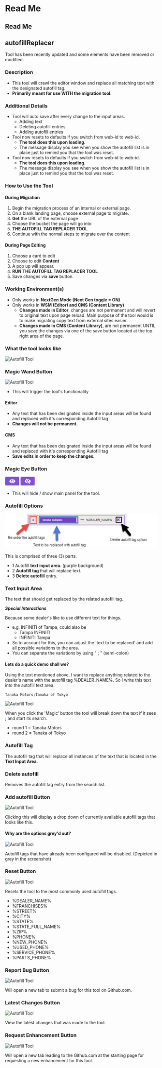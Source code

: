 # Read Me

## Read Me

## autofillReplacer

Tool has been recently updated and some elements have been removed or modified.

### Description

* This tool will crawl the editor window and replace all matching text with the designated autofill tag.
* **Primarily meant for use WITH the migration tool.**

### Additional Details

* Tool will auto save after every change to the input areas.
  * Adding text
  * Deleting autofill entries
  * Adding autofill entries
* Tool now resets to defaults if you switch from web-id to web-id.
  * **The tool does this upon loading.**
  * The message display you see when you show the autofill list is in place just to remind you that the tool was reset.
* Tool now resets to defaults if you switch from web-id to web-id.
  * **The tool does this upon loading.**
  * The message display you see when you show the autofill list is in place just to remind you that the tool was   reset.

### How to Use the Tool

#### During Migration

1. Begin the migration process of an internal or external page.
2. On a blank landing page, choose external page to migrate.
3. **Get** the URL of the external page
4. Choose the bucket the page will go into
5. **THE AUTOFILL TAG REPLACER TOOL**
6. Continue with the normal steps to migrate over the content

#### During Page Editing

1. Choose a card to edit
2. Choose to edit **Content**
3. A pop up will appear.
4. **RUN THE AUTOFILL TAG REPLACER TOOL**
5. Save changes via **save** button.

### Working Environment\(s\)

* Only works in **NextGen Mode \(Next Gen toggle = ON\)**
* Only works in **WSM \(Editor\) and CMS \(Content Library\)**
  * **Changes made in Editor**, changes are not permanent and will revert to original text upon page reload. Main purpose of the tool would is to make migrating copy text from external sites easier.
  * **Changes made in CMS \(Content Library\)**, are not permanent UNTIL you save the changes via one of the save button located at the top right area of the page.

### What the tool looks like

![Autofill Tool](https://raw.githubusercontent.com/cirept/autofillReplacer/gh-pages/assets/images/WhatToolLooksLike.jpg)

### Magic Wand Button

![Autofill Tool](https://raw.githubusercontent.com/cirept/autofillReplacer/gh-pages/assets/images/Apply_autofills.jpg)

* This will trigger the tool's functionality

#### Editor

* Any text that has been designated inside the input areas will be found and replaced with it's corresponding Autofill tag
* **Changes will not be permanent.**

#### CMS

* Any text that has been designated inside the input areas will be found and replaced with it's corresponding Autofill tag
* **Save edits in order to keep the changes.**

### Magic Eye Button

![Autofill Tool](.gitbook/assets/unhide_panel.png) ![Autofill Tool](.gitbook/assets/hide_panel%20%281%29.png)

* This will hide / show main panel for the tool.

### Autofill Options

![Autofill Tool](.gitbook/assets/autofill_option_breakdown.png)

This is comprised of three \(3\) parts.

* 1 Autofill **text input area**. \(purple background\)
* 2 **Autofill tag** that will replace text.
* 3 **Delete autofill** entry.

### Text Input Area

The text that should get replaced by the related autofill tag.

_**Special Interactions**_

Because some dealer's like to use different text for things.

* e.g. INFINITI of Tampa, could also be
  * Tampa INFINITI
  * INFINITI Tampa
* So to account for this, you can adjust the 'text to be replaced' and add all possible variations to the area.
* You can separate the variations by using " ; " \(semi-colon\)

#### Lets do a quick demo shall we?

Using the text mentioned above. I want to replace anything related to the dealer's name with the autofill tag %DEALER\_NAME%. So I write this text into the autofill text area.

```text
Tanaka Motors;Tanaka of Tokyo
```

![Autofill Tool](https://raw.githubusercontent.com/cirept/autofillReplacer/gh-pages/assets/images/autofillEntry.jpg)

When you click the 'Magic' button the tool will break down the text if it sees ; and start its search.

* round 1 = Tanaka Motors
* round 2 = Tanaka of Tokyo

### Autofill Tag

The autofill tag that will replace all instances of the text that is located in the **Text Input Area**.

### Delete autofill

Removes the autofill tag entry from the search list.

### Add autofill Button

![Autofill Tool](https://raw.githubusercontent.com/cirept/autofillReplacer/gh-pages/assets/images/Add_autofill.jpg)

Clicking this will display a drop down of currently available autofill tags that looks like this.

#### Why are the options grey'd out?

![Autofill Tool](https://raw.githubusercontent.com/cirept/autofillReplacer/gh-pages/assets/images/AutofillDropdown.jpg)

Autofill tags that have already been configured will be disabled. \(Depicted in grey in the screenshot\)

### Reset Button

![Autofill Tool](https://raw.githubusercontent.com/cirept/autofillReplacer/gh-pages/assets/images/Reset.jpg)

Resets the tool to the most commonly used autofill tags.

* %DEALER\_NAME%
* %FRANCHISES%
* %STREET%
* %CITY%
* %STATE%
* %STATE\_FULL\_NAME%
* %ZIP%
* %PHONE%
* %NEW\_PHONE%
* %USED\_PHONE%
* %SERVICE\_PHONE%
* %PARTS\_PHONE%

### Report Bug Button

![Autofill Tool](https://raw.githubusercontent.com/cirept/autofillReplacer/gh-pages/assets/images/bug.jpg)

Will open a new tab to submit a bug for this tool on Github.com.

### Latest Changes Button

![Autofill Tool](https://raw.githubusercontent.com/cirept/autofillReplacer/gh-pages/assets/images/latestChanges.jpg)

View the latest changes that was made to the tool.

### Request Enhancement Button

![Autofill Tool](https://raw.githubusercontent.com/cirept/autofillReplacer/gh-pages/assets/images/enhancement.jpg)

Will open a new tab leading to the Github.com at the starting page for requesting a new enhancement for this tool.

